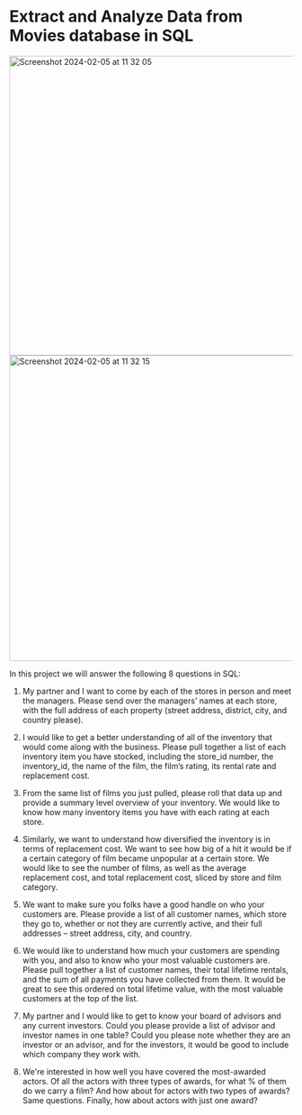 # Extract and Analyze Data from Movies database in SQL

<img width="532" alt="Screenshot 2024-02-05 at 11 32 05" src="https://github.com/redjules/Extract-and-Analyze-Data-from-Movies-database-in-SQL/assets/106017493/23a3e801-04b3-4174-a2b6-d6fe7a4a87c6">

<img width="543" alt="Screenshot 2024-02-05 at 11 32 15" src="https://github.com/redjules/Extract-and-Analyze-Data-from-Movies-database-in-SQL/assets/106017493/8986b4e3-6a31-4618-92af-e4fb15e7d631">

In this project we will answer the following 8 questions in SQL:


1. My partner and I want to come by each of the stores in person and meet the managers. 
Please send over the managers’ names at each store, with the full address 
of each property (street address, district, city, and country please).  

2.	I would like to get a better understanding of all of the inventory that would come along with the business. 
Please pull together a list of each inventory item you have stocked, including the store_id number, 
the inventory_id, the name of the film, the film’s rating, its rental rate and replacement cost.

3.	From the same list of films you just pulled, please roll that data up and provide a summary level overview 
of your inventory. We would like to know how many inventory items you have with each rating at each store.

4. Similarly, we want to understand how diversified the inventory is in terms of replacement cost. We want to 
see how big of a hit it would be if a certain category of film became unpopular at a certain store.
We would like to see the number of films, as well as the average replacement cost, and total replacement cost, 
sliced by store and film category.

5.	We want to make sure you folks have a good handle on who your customers are. Please provide a list 
of all customer names, which store they go to, whether or not they are currently active, 
and their full addresses – street address, city, and country.

6.	We would like to understand how much your customers are spending with you, and also to know 
who your most valuable customers are. Please pull together a list of customer names, their total 
lifetime rentals, and the sum of all payments you have collected from them. It would be great to 
see this ordered on total lifetime value, with the most valuable customers at the top of the list. 

7. My partner and I would like to get to know your board of advisors and any current investors.
Could you please provide a list of advisor and investor names in one table? 
Could you please note whether they are an investor or an advisor, and for the investors, 
it would be good to include which company they work with.

8. We're interested in how well you have covered the most-awarded actors. 
Of all the actors with three types of awards, for what % of them do we carry a film?
And how about for actors with two types of awards? Same questions. 
Finally, how about actors with just one award? 
